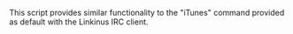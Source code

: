 This script provides similar functionality to the "iTunes" command provided as default with the Linkinus IRC client.
